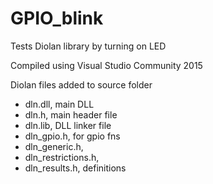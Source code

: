 GPIO_blink
=======
Tests Diolan library by turning on LED

Compiled using Visual Studio Community 2015

Diolan files added to source folder
* dln.dll, main DLL
* dln.h, main header file
* dln.lib, DLL linker file
* dln_gpio.h, for gpio fns
* dln_generic.h, 
* dln_restrictions.h, 
* dln_results.h, definitions

